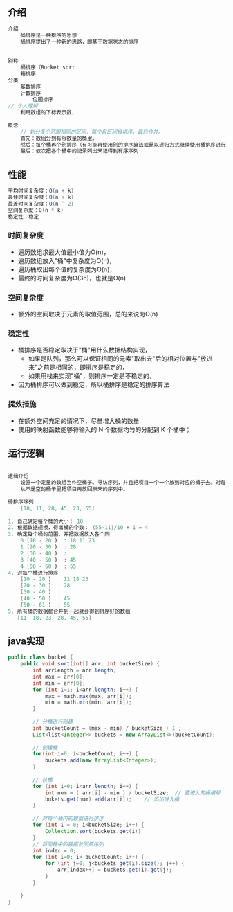 ## 介绍

```java
介绍
	桶排序是一种排序的思想
    桶排序提出了一种新的思路，即基于数据状态的排序
    
    
别称
    桶排序（Bucket sort
    箱排序
分类    
    基数排序
    计数排序
    	位图排序
// 个人理解
    利用数组的下标表示数，
    
概念
    // 划分多个范围相同的区间，每个自区间自排序，最后合并。
    首先：数组分到有限数量的桶里。
    然后：每个桶再个别排序（有可能再使用别的排序算法或是以递归方式继续使用桶排序进行排序），
    最后：依次把各个桶中的记录列出来记得到有序序列
```

## 性能

```java
平均时间复杂度：O(n + k)
最佳时间复杂度：O(n + k)
最差时间复杂度：O(n ^ 2)
空间复杂度：O(n * k)
稳定性：稳定
```



### 时间复杂度

* 遍历数组求最大值最小值为O(n)，
* 遍历数组放入"桶"中复杂度为O(n)，
* 遍历桶取出每个值的复杂度为O(n)，
* 最终的时间复杂度为O(3n)，也就是O(n)

### 空间复杂度

* 额外的空间取决于元素的取值范围，总的来说为O(n)

### 稳定性

* 桶排序是否稳定取决于"桶"用什么数据结构实现，
    * 如果是队列，那么可以保证相同的元素"取出去"后的相对位置与"放进来"之前是相同的，即排序是稳定的，
    * 如果用栈来实现"桶"，则排序一定是不稳定的，
* 因为桶排序可以做到稳定，所以桶排序是稳定的排序算法

### 提效措施

* 在额外空间充足的情况下，尽量增大桶的数量
* 使用的映射函数能够将输入的 N 个数据均匀的分配到 K 个桶中；



## 运行逻辑

```java
  
逻辑介绍
    设置一个定量的数组当作空桶子。寻访序列，并且把项目一个一个放到对应的桶子去。对每个不是空的桶子进行排序。
    从不是空的桶子里把项目再放回原来的序列中。
    
待排序序列
    [18, 11, 28, 45, 23, 55]
    
1. 自己确定每个桶的大小： 10
2. 根据数据规模，得出桶的个数： (55-11)/10 + 1 = 4
3. 确定每个桶的范围，并把数据放入各个同 
    0 [10 - 20 )  : 18 11 23
    1 [20 - 30 )  : 28  
    2 [30 - 40 )  : 
    3 [40 - 50 )  : 45
    4 [50 - 60 )  : 55
4. 对每个桶进行排序
    [10 - 20 )  : 11 18 23
    [20 - 30 )  : 28 
    [30 - 40 )  : 
    [40 - 50 )  : 45
    [50 - 61 )  : 55
5. 所有桶的数据都合并到一起就会得到排序好的数组
   [11, 18, 23, 28, 45, 55]
```

## java实现

```java
public class bucket {
    public void sort(int[] arr, int bucketSize) {
        int arrLength = arr.length;
        int max = arr[0];
        int min = arr[0];
        for (int i=1; i<arr.length; i++) {
            max = math.max(max, arr[i]);
            min = math.min(min, arr[i]);
        }
        
        // 分桶进行创建
        int bucketCount = (max - min) / bucketSize + 1 ;
        List<list<Integer>> buckets = new ArrayList<>(bucketCount);
        
        // 创建桶
        for(int i=0; i<bucketCount; i++) {
            buckets.add(new ArrayList<Integer>);
        }
        
        // 装桶
        for (int i=0; i<arr.length; i++) {
            int num = ( arr[i] - min ) / bucketSize;  // 要进入的桶编号
            bukets.get(num).add(arr[i]);  	// 添加进入桶
        }
        
        // 对每个桶内的数据进行排序
        for (int i = 0; i<bucketSize; i++) {
            Collection.sort(buckets.get(i))
        }
        // 将同桶中的数据放回原序列
        int index = 0;
        for (int i=0; i< bucketCount; i++) {
            for (int j=0; j<buckets.get(i).size(); j++) {
                arr[index++] = buckets.get(i).get(j);
            }
        }
        
    }
}
```

